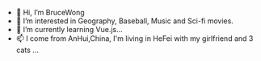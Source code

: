 - 👋 Hi, I’m BruceWong
- 👀 I’m interested in Geography, Baseball, Music and Sci-fi movies.
- 🌱 I’m currently learning Vue.js...
- 📫 I come from AnHui,China, I'm living in HeFei with my girlfriend and 3 cats ...

<!---
BruceWong1994/BruceWong1994 is a ✨ special ✨ repository because its `README.md` (this file) appears on your GitHub profile.
You can click the Preview link to take a look at your changes.
--->

